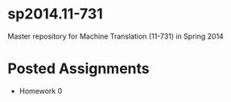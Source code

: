sp2014.11-731
=============

Master repository for Machine Translation (11-731) in Spring 2014

# Posted Assignments

 * Homework 0

